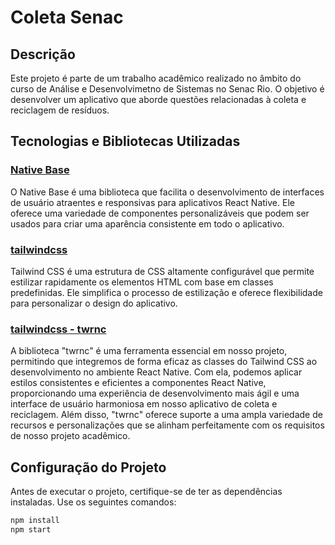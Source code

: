 # Coleta Senac

## Descrição
Este projeto é parte de um trabalho acadêmico realizado no âmbito do curso de Análise e Desenvolvimetno de Sistemas no Senac Rio. O objetivo é desenvolver um aplicativo que aborde questões relacionadas à coleta e reciclagem de resíduos.

## Tecnologias e Bibliotecas Utilizadas

### [Native Base](https://nativebase.io/)
O Native Base é uma biblioteca que facilita o desenvolvimento de interfaces de usuário atraentes e responsivas para aplicativos React Native. Ele oferece uma variedade de componentes personalizáveis que podem ser usados para criar uma aparência consistente em todo o aplicativo.

### [tailwindcss](https://tailwindcss.com/)
Tailwind CSS é uma estrutura de CSS altamente configurável que permite estilizar rapidamente os elementos HTML com base em classes predefinidas. Ele simplifica o processo de estilização e oferece flexibilidade para personalizar o design do aplicativo.

### [tailwindcss - twrnc](https://www.npmjs.com/package/twrnc)
A biblioteca "twrnc" é uma ferramenta essencial em nosso projeto, permitindo que integremos de forma eficaz as classes do Tailwind CSS ao desenvolvimento no ambiente React Native. Com ela, podemos aplicar estilos consistentes e eficientes a componentes React Native, proporcionando uma experiência de desenvolvimento mais ágil e uma interface de usuário harmoniosa em nosso aplicativo de coleta e reciclagem. Além disso, "twrnc" oferece suporte a uma ampla variedade de recursos e personalizações que se alinham perfeitamente com os requisitos de nosso projeto acadêmico.

## Configuração do Projeto
Antes de executar o projeto, certifique-se de ter as dependências instaladas. Use os seguintes comandos:

```bash
npm install
npm start
